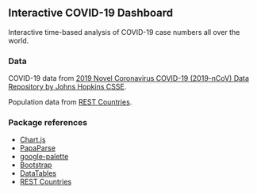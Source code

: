 ## Interactive COVID-19 Dashboard
Interactive time-based analysis of COVID-19 case numbers all over the world.

### Data
COVID-19 data from [2019 Novel Coronavirus COVID-19 (2019-nCoV) Data Repository by Johns Hopkins CSSE](https://github.com/CSSEGISandData/COVID-19).

Population data from [REST Countries](https://restcountries.eu/).

### Package references
- [Chart.js](https://www.chartjs.org/)
- [PapaParse](https://www.papaparse.com/)
- [google-palette](https://github.com/google/palette.js/tree/master)
- [Bootstrap](https://getbootstrap.com/)
- [DataTables](https://datatables.net/)
- [REST Countries](https://restcountries.eu/)
